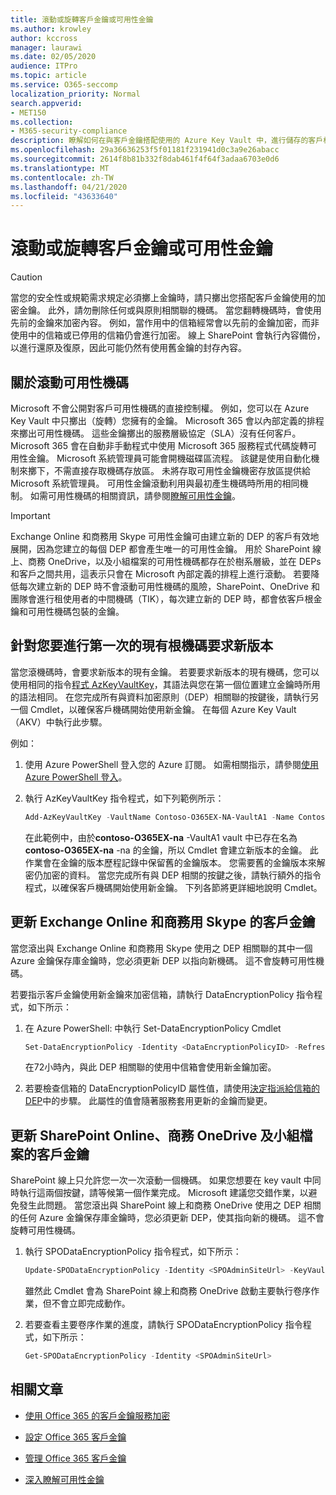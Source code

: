 ```yaml
---
title: 滾動或旋轉客戶金鑰或可用性金鑰
ms.author: krowley
author: kccross
manager: laurawi
ms.date: 02/05/2020
audience: ITPro
ms.topic: article
ms.service: O365-seccomp
localization_priority: Normal
search.appverid:
- MET150
ms.collection:
- M365-security-compliance
description: 瞭解如何在與客戶金鑰搭配使用的 Azure Key Vault 中，進行儲存的客戶根機碼的匯總。 服務包括 Exchange Online、商務用 Skype、SharePoint 線上、商務 OneDrive，以及小組檔案。
ms.openlocfilehash: 29a36636253f5f01181f231941d0c3a9e26abacc
ms.sourcegitcommit: 2614f8b81b332f8dab461f4f64f3adaa6703e0d6
ms.translationtype: MT
ms.contentlocale: zh-TW
ms.lasthandoff: 04/21/2020
ms.locfileid: "43633640"
---
```

# <a name="roll-or-rotate-a-customer-key-or-an-availability-key"></a>滾動或旋轉客戶金鑰或可用性金鑰

> [!CAUTION]
> 當您的安全性或規範需求規定必須擲上金鑰時，請只擲出您搭配客戶金鑰使用的加密金鑰。 此外，請勿刪除任何或與原則相關聯的機碼。 當您翻轉機碼時，會使用先前的金鑰來加密內容。 例如，當作用中的信箱經常會以先前的金鑰加密，而非使用中的信箱或已停用的信箱仍會進行加密。 線上 SharePoint 會執行內容備份，以進行還原及復原，因此可能仍然有使用舊金鑰的封存內容。

## <a name="about-rolling-the-availability-key"></a>關於滾動可用性機碼

Microsoft 不會公開對客戶可用性機碼的直接控制權。 例如，您可以在 Azure Key Vault 中只擲出（旋轉）您擁有的金鑰。 Microsoft 365 會以內部定義的排程來擲出可用性機碼。 這些金鑰擲出的服務層級協定（SLA）沒有任何客戶。 Microsoft 365 會在自動非手動程式中使用 Microsoft 365 服務程式代碼旋轉可用性金鑰。 Microsoft 系統管理員可能會開機磁碟區流程。 該鍵是使用自動化機制來擲下，不需直接存取機碼存放區。 未將存取可用性金鑰機密存放區提供給 Microsoft 系統管理員。 可用性金鑰滾動利用與最初產生機碼時所用的相同機制。 如需可用性機碼的相關資訊，請參閱[瞭解可用性金鑰](customer-key-availability-key-understand.md)。

> [!IMPORTANT]
> Exchange Online 和商務用 Skype 可用性金鑰可由建立新的 DEP 的客戶有效地展開，因為您建立的每個 DEP 都會產生唯一的可用性金鑰。 用於 SharePoint 線上、商務 OneDrive，以及小組檔案的可用性機碼都存在於樹系層級，並在 DEPs 和客戶之間共用，這表示只會在 Microsoft 內部定義的排程上進行滾動。 若要降低每次建立新的 DEP 時不會滾動可用性機碼的風險，SharePoint、OneDrive 和團隊會進行租使用者的中間機碼（TIK），每次建立新的 DEP 時，都會依客戶根金鑰和可用性機碼包裝的金鑰。

## <a name="request-a-new-version-of-each-existing-root-key-you-want-to-roll"></a>針對您要進行第一次的現有根機碼要求新版本

當您滾機碼時，會要求新版本的現有金鑰。 若要要求新版本的現有機碼，您可以使用相同的指令[程式 AzKeyVaultKey](https://docs.microsoft.com/powershell/module/az.keyvault/add-azkeyvaultkey)，其語法與您在第一個位置建立金鑰時所用的語法相同。 在您完成所有與資料加密原則（DEP）相關聯的按鍵後，請執行另一個 Cmdlet，以確保客戶機碼開始使用新金鑰。 在每個 Azure Key Vault （AKV）中執行此步驟。

例如：

1. 使用 Azure PowerShell 登入您的 Azure 訂閱。 如需相關指示，請參閱[使用 Azure PowerShell 登入](https://docs.microsoft.com/powershell/azure/authenticate-azureps)。

2. 執行 AzKeyVaultKey 指令程式，如下列範例所示：

   ```powershell
   Add-AzKeyVaultKey -VaultName Contoso-O365EX-NA-VaultA1 -Name Contoso-O365EX-NA-VaultA1-Key001 -Destination HSM -KeyOps @('wrapKey','unwrapKey') -NotBefore (Get-Date -Date "12/27/2016 12:01 AM")
   ```

   在此範例中，由於**contoso-O365EX-na** -VaultA1 vault 中已存在名為**contoso-O365EX-na** -na 的金鑰，所以 Cmdlet 會建立新版本的金鑰。 此作業會在金鑰的版本歷程記錄中保留舊的金鑰版本。 您需要舊的金鑰版本來解密仍加密的資料。 當您完成所有與 DEP 相關的按鍵之後，請執行額外的指令程式，以確保客戶機碼開始使用新金鑰。 下列各節將更詳細地說明 Cmdlet。
  
## <a name="update-the-customer-key-for-exchange-online-and-skype-for-business"></a>更新 Exchange Online 和商務用 Skype 的客戶金鑰

當您滾出與 Exchange Online 和商務用 Skype 使用之 DEP 相關聯的其中一個 Azure 金鑰保存庫金鑰時，您必須更新 DEP 以指向新機碼。 這不會旋轉可用性機碼。

若要指示客戶金鑰使用新金鑰來加密信箱，請執行 DataEncryptionPolicy 指令程式，如下所示：

1. 在 Azure PowerShell: 中執行 Set-DataEncryptionPolicy Cmdlet
  
   ```powershell
   Set-DataEncryptionPolicy -Identity <DataEncryptionPolicyID> -Refresh
   ```

   在72小時內，與此 DEP 相關聯的使用中信箱會使用新金鑰加密。

2. 若要檢查信箱的 DataEncryptionPolicyID 屬性值，請使用[決定指派給信箱的 DEP](customer-key-manage.md#determine-the-dep-assigned-to-a-mailbox)中的步驟。 此屬性的值會隨著服務套用更新的金鑰而變更。
  
## <a name="update-the-customer-key-for-sharepointonlineonedriveforbusinessandteamsfiles"></a>更新 SharePoint Online、商務 OneDrive 及小組檔案的客戶金鑰

SharePoint 線上只允許您一次一次滾動一個機碼。 如果您想要在 key vault 中同時執行這兩個按鍵，請等候第一個作業完成。 Microsoft 建議您交錯作業，以避免發生此問題。 當您滾出與 SharePoint 線上和商務 OneDrive 使用之 DEP 相關的任何 Azure 金鑰保存庫金鑰時，您必須更新 DEP，使其指向新的機碼。 這不會旋轉可用性機碼。

1. 執行 SPODataEncryptionPolicy 指令程式，如下所示：
  
   ```powershell
   Update-SPODataEncryptionPolicy -Identity <SPOAdminSiteUrl> -KeyVaultName <ReplacementKeyVaultName> -KeyName <ReplacementKeyName> -KeyVersion <ReplacementKeyVersion> -KeyType <Primary | Secondary>
   ```

   雖然此 Cmdlet 會為 SharePoint 線上和商務 OneDrive 啟動主要執行卷序作業，但不會立即完成動作。

2. 若要查看主要卷序作業的進度，請執行 SPODataEncryptionPolicy 指令程式，如下所示：

   ```powershell
   Get-SPODataEncryptionPolicy -Identity <SPOAdminSiteUrl>
   ```

## <a name="related-articles"></a>相關文章

- [使用 Office 365 的客戶金鑰服務加密](customer-key-overview.md)

- [設定 Office 365 客戶金鑰](customer-key-set-up.md)

- [管理 Office 365 客戶金鑰](customer-key-manage.md)

- [深入瞭解可用性金鑰](customer-key-availability-key-understand.md)
